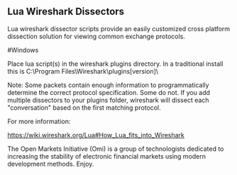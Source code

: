Lua Wireshark Dissectors
------------------------

Lua wireshark dissector scripts provide an easily customized cross platform dissection solution for viewing common exchange protocols.

#Windows

Place lua script(s) in the wireshark plugins directory. In a traditional install this is C:\Program Files\Wireshark\plugins\[version]\

Note: Some packets contain enough information to programmatically determine the correct protocol specification.  Some do not.  If you add multiple dissectors to your plugins folder, wireshark will dissect each "conversation" based on the first matching protocol. 

For more information:

https://wiki.wireshark.org/Lua#How_Lua_fits_into_Wireshark

The Open Markets Initiative (Omi) is a group of technologists dedicated to increasing the stability of electronic financial markets using modern development methods. Enjoy.
